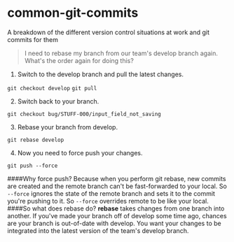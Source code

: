 # common-git-commits
A breakdown of the different version control situations at work and git commits for them
> I need to rebase my branch from our team's develop branch again. What's the order again for doing this?


1. Switch to the develop branch and pull the latest changes.

`git checkout develop`
`git pull`

2. Switch back to your branch.

`git checkout bug/STUFF-000/input_field_not_saving`

3. Rebase your branch from develop.

`git rebase develop`

4. Now you need to force push your changes.  

`git push --force`

####Why force push? 
Because when you perform git rebase, new commits are created and the remote branch can't be fast-forwarded to your local. So `--force` ignores the state of the remote branch and sets it to the commit you're pushing to it. So `--force` overrides remote to be like your local.
####So what does rebase do?
**rebase** takes changes from one branch into another. If you've made your branch off of develop some time ago, chances are your branch is out-of-date with develop. You want your changes to be integrated into the latest version of the team's develop branch. 
